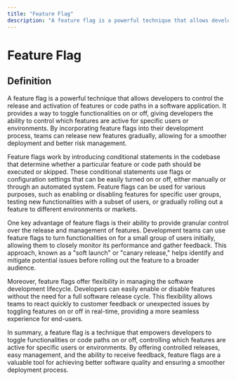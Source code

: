 ```yaml
---
title: "Feature Flag"
description: "A feature flag is a powerful technique that allows developers to control the release and activation of features or code paths in a software application. It provides a way to toggle functionalities on or off, giving developers the ability to control which features are active for specific users or environments. By incorporating feature flags into their development process, teams can release new features gradually, allowing for a smoother deployment and better risk management."
---
```


# Feature Flag

## Definition

A feature flag is a powerful technique that allows developers to control the release and activation of features or code paths in a software application. It provides a way to toggle functionalities on or off, giving developers the ability to control which features are active for specific users or environments. By incorporating feature flags into their development process, teams can release new features gradually, allowing for a smoother deployment and better risk management.

Feature flags work by introducing conditional statements in the codebase that determine whether a particular feature or code path should be executed or skipped. These conditional statements use flags or configuration settings that can be easily turned on or off, either manually or through an automated system. Feature flags can be used for various purposes, such as enabling or disabling features for specific user groups, testing new functionalities with a subset of users, or gradually rolling out a feature to different environments or markets.

One key advantage of feature flags is their ability to provide granular control over the release and management of features. Development teams can use feature flags to turn functionalities on for a small group of users initially, allowing them to closely monitor its performance and gather feedback. This approach, known as a "soft launch" or "canary release," helps identify and mitigate potential issues before rolling out the feature to a broader audience.

Moreover, feature flags offer flexibility in managing the software development lifecycle. Developers can easily enable or disable features without the need for a full software release cycle. This flexibility allows teams to react quickly to customer feedback or unexpected issues by toggling features on or off in real-time, providing a more seamless experience for end-users.

In summary, a feature flag is a technique that empowers developers to toggle functionalities or code paths on or off, controlling which features are active for specific users or environments. By offering controlled releases, easy management, and the ability to receive feedback, feature flags are a valuable tool for achieving better software quality and ensuring a smoother deployment process.


